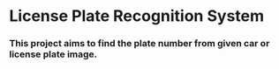 # License Plate Recognition System

### This project aims to find the plate number from given car or license plate image.
